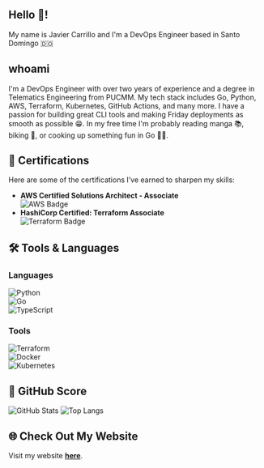 ## Hello 👋!

My name is Javier Carrillo and I'm a DevOps Engineer based in Santo Domingo 🇩🇴

## whoami

I'm a DevOps Engineer with over two years of experience and a degree in Telematics Engineering from PUCMM. My tech stack includes Go, Python, AWS, Terraform, Kubernetes, GitHub Actions, and many more. I have a passion for building great CLI tools and making Friday deployments as smooth as possible 😁. In my free time I'm probably reading manga 📚, biking 🚴, or cooking up something fun in Go 👨‍🍳.

## 🏅 Certifications  
Here are some of the certifications I’ve earned to sharpen my skills:  
- **AWS Certified Solutions Architect - Associate**  
  ![AWS Badge](https://img.shields.io/badge/AWS-Certified-brightgreen)   
- **HashiCorp Certified: Terraform Associate**  
  ![Terraform Badge](https://img.shields.io/badge/Terraform-Certified-purple)  


## 🛠️ Tools & Languages  
### Languages  
![Python](https://img.shields.io/badge/Python-3776AB?logo=python&logoColor=white&style=for-the-badge)  
![Go](https://img.shields.io/badge/Go-00ADD8?logo=go&logoColor=white&style=for-the-badge)  
![TypeScript](https://img.shields.io/badge/TypeScript-007ACC?logo=typescript&logoColor=white&style=for-the-badge)  

### Tools  
![Terraform](https://img.shields.io/badge/Terraform-7B42BC?logo=terraform&logoColor=white&style=for-the-badge)  
![Docker](https://img.shields.io/badge/Docker-2496ED?logo=docker&logoColor=white&style=for-the-badge)  
![Kubernetes](https://img.shields.io/badge/Kubernetes-326CE5?logo=kubernetes&logoColor=white&style=for-the-badge)  

## 🌟 GitHub Score  
![GitHub Stats](https://github-readme-stats.vercel.app/api?username=javiercm1410&show_icons=true&theme=radical)  ![Top Langs](https://github-readme-stats.vercel.app/api/top-langs/?username=javiercm1410&layout=compact&theme=radical)  

## 🌐 Check Out My Website  
Visit my website [**here**](https://javiercarrillo.dev).  
